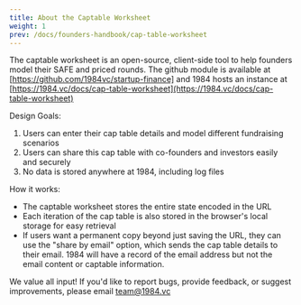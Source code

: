 ```yaml
---
title: About the Captable Worksheet
weight: 1
prev: /docs/founders-handbook/cap-table-worksheet
---
```


The captable worksheet is an open-source, client-side tool to help founders model their SAFE and priced rounds. The github module is available at [https://github.com/1984vc/startup-finance] and 1984 hosts an instance at [https://1984.vc/docs/cap-table-worksheet](https://1984.vc/docs/cap-table-worksheet)

Design Goals:

1. Users can enter their cap table details and model different fundraising scenarios
2. Users can share this cap table with co-founders and investors easily and securely
3. No data is stored anywhere at 1984, including log files

How it works:

- The captable worksheet stores the entire state encoded in the URL
- Each iteration of the cap table is also stored in the browser's local storage for easy retrieval
- If users want a permanent copy beyond just saving the URL, they can use the "share by email" option, which sends the cap table details to their email. 1984 will have a record of the email address but not the email content or captable information.

We value all input! If you'd like to report bugs, provide feedback, or suggest improvements, please email [team@1984.vc](mailto:team@1984.vc)

